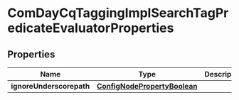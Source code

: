 
# ComDayCqTaggingImplSearchTagPredicateEvaluatorProperties

## Properties
Name | Type | Description | Notes
------------ | ------------- | ------------- | -------------
**ignoreUnderscorepath** | [**ConfigNodePropertyBoolean**](ConfigNodePropertyBoolean.md) |  |  [optional]



